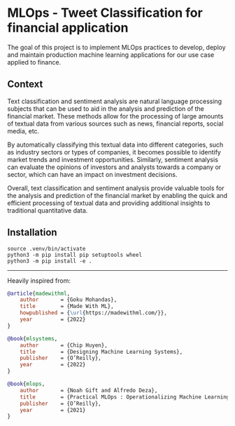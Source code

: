 # MLOps - Tweet Classification for financial application

The goal of this project is to implement MLOps practices to develop, deploy and maintain production machine learning applications for our use case applied to finance.

## Context

Text classification and sentiment analysis are natural language processing subjects that can be used to aid in the analysis and prediction of the financial market. These methods allow for the processing of large amounts of textual data from various sources such as news, financial reports, social media, etc.

By automatically classifying this textual data into different categories, such as industry sectors or types of companies, it becomes possible to identify market trends and investment opportunities. Similarly, sentiment analysis can evaluate the opinions of investors and analysts towards a company or sector, which can have an impact on investment decisions.

Overall, text classification and sentiment analysis provide valuable tools for the analysis and prediction of the financial market by enabling the quick and efficient processing of textual data and providing additional insights to traditional quantitative data.

## Installation

```
source .venv/bin/activate
python3 -m pip install pip setuptools wheel
python3 -m pip install -e .
```


<hr>
<!-- Citation -->
Heavily inspired from:

```bibtex
@article{madewithml,
    author       = {Goku Mohandas},
    title        = {Made With ML},
    howpublished = {\url{https://madewithml.com/}},
    year         = {2022}
}

@book{mlsystems,
    author       = {Chip Huyen},
    title        = {Designing Machine Learning Systems},
    publisher    = {O’Reilly},
    year         = {2022}
}

@book{mlops,
    author       = {Noah Gift and Alfredo Deza},
    title        = {Practical MLOps : Operationalizing Machine Learning Models},
    publisher    = {O’Reilly},
    year         = {2021}
}
```

